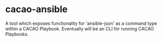 # cacao-ansible
A tool which exposes functionality for 'ansible-json' as a command type within a CACAO Playbook. Eventually will be an CLI for running CACAO Playbooks.
